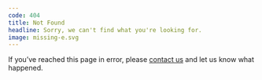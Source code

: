 ```yaml
---
code: 404
title: Not Found
headline: Sorry, we can't find what you're looking for.
image: missing-e.svg
---
```

If you’ve reached this page in error,
please [contact us](https://www.ted.com/contact)
and let us know what happened.
